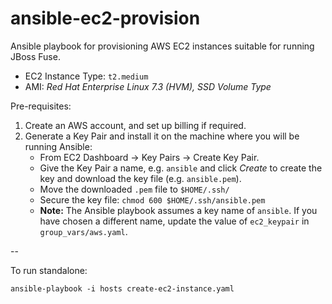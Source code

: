 # ansible-ec2-provision

Ansible playbook for provisioning AWS EC2 instances suitable for running JBoss Fuse.

- EC2 Instance Type: `t2.medium`
- AMI: _Red Hat Enterprise Linux 7.3 (HVM), SSD Volume Type_

Pre-requisites:

1. Create an AWS account, and set up billing if required.
2. Generate a Key Pair and install it on the machine where you will be running Ansible:
    - From EC2 Dashboard &rarr; Key Pairs &rarr; Create Key Pair.
    - Give the Key Pair a name, e.g. `ansible` and click _Create_ to create the key and download the key file (e.g. `ansible.pem`).
    - Move the downloaded `.pem` file to `$HOME/.ssh/`
    - Secure the key file: `chmod 600 $HOME/.ssh/ansible.pem`
    - **Note:** The Ansible playbook assumes a key name of `ansible`. If you have chosen a different name, update the value of `ec2_keypair` in `group_vars/aws.yaml`.

--

To run standalone:

    ansible-playbook -i hosts create-ec2-instance.yaml
    
